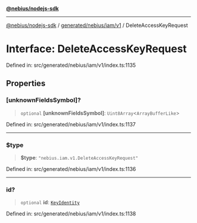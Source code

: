 [**@nebius/nodejs-sdk**](../../../../../README.md)

***

[@nebius/nodejs-sdk](../../../../../README.md) / [generated/nebius/iam/v1](../README.md) / DeleteAccessKeyRequest

# Interface: DeleteAccessKeyRequest

Defined in: src/generated/nebius/iam/v1/index.ts:1135

## Properties

### \[unknownFieldsSymbol\]?

> `optional` **\[unknownFieldsSymbol\]**: `Uint8Array`\<`ArrayBufferLike`\>

Defined in: src/generated/nebius/iam/v1/index.ts:1137

***

### $type

> **$type**: `"nebius.iam.v1.DeleteAccessKeyRequest"`

Defined in: src/generated/nebius/iam/v1/index.ts:1136

***

### id?

> `optional` **id**: [`KeyIdentity`](KeyIdentity.md)

Defined in: src/generated/nebius/iam/v1/index.ts:1138

